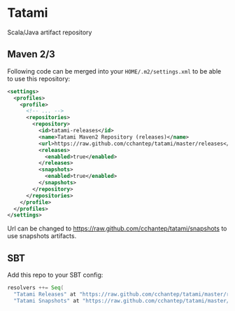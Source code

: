 # Tatami

Scala/Java artifact repository

## Maven 2/3

Following code can be merged into your `HOME/.m2/settings.xml` to be able to use this repository:

```xml
<settings>
  <profiles>
    <profile>
      <!-- ... -->
      <repositories>
        <repository>
          <id>tatami-releases</id>
          <name>Tatami Maven2 Repository (releases)</name>
          <url>https://raw.github.com/cchantep/tatami/master/releases</url>
          <releases>
            <enabled>true</enabled>
          </releases>
          <snapshots>
            <enabled>true</enabled>
          </snapshots>
        </repository>
      </repositories>
    </profile>
  </profiles>
</settings>
```

Url can be changed to https://raw.github.com/cchantep/tatami/snapshots to use snapshots artifacts.

## SBT

Add this repo to your SBT config:

```scala
resolvers ++= Seq(
  "Tatami Releases" at "https://raw.github.com/cchantep/tatami/master/releases",
  "Tatami Snapshots" at "https://raw.github.com/cchantep/tatami/master/snapshots")

```
